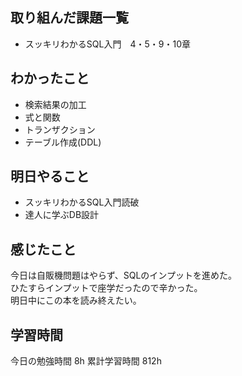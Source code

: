 ## 取り組んだ課題一覧
- スッキリわかるSQL入門　4・5・9・10章

## わかったこと
- 検索結果の加工
- 式と関数
- トランザクション
- テーブル作成(DDL)

## 明日やること
- スッキリわかるSQL入門読破
- 達人に学ぶDB設計

## 感じたこと
今日は自販機問題はやらず、SQLのインプットを進めた。<br>
ひたすらインプットで座学だったので辛かった。<br>
明日中にこの本を読み終えたい。


## 学習時間
今日の勉強時間 8h
累計学習時間 812h